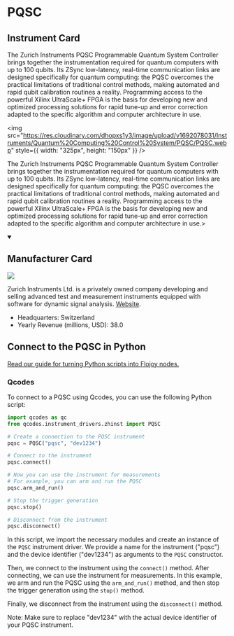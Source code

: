 
# PQSC

## Instrument Card

<div className="flex">

<div>

The Zurich Instruments PQSC Programmable Quantum System Controller brings together the instrumentation required for quantum computers with up to 100 qubits. Its ZSync low-latency, real-time communication links are designed specifically for quantum computing: the PQSC overcomes the practical limitations of traditional control methods, making automated and rapid qubit calibration routines a reality. Programming access to the powerful Xilinx UltraScale+ FPGA is the basis for developing new and optimized processing solutions for rapid tune-up and error correction adapted to the specific algorithm and computer architecture in use.

</div>

<img src="https://res.cloudinary.com/dhopxs1y3/image/upload/v1692078031/Instruments/Quantum%20Computing%20Control%20System/PQSC/PQSC.webp" style={{ width: "325px", height: "150px" }} />

</div>

The Zurich Instruments PQSC Programmable Quantum System Controller brings together the instrumentation required for quantum computers with up to 100 qubits. Its ZSync low-latency, real-time communication links are designed specifically for quantum computing: the PQSC overcomes the practical limitations of traditional control methods, making automated and rapid qubit calibration routines a reality. Programming access to the powerful Xilinx UltraScale+ FPGA is the basis for developing new and optimized processing solutions for rapid tune-up and error correction adapted to the specific algorithm and computer architecture in use.>

<details open>
<summary><h2>Manufacturer Card</h2></summary>

<img src="https://res.cloudinary.com/dhopxs1y3/image/upload/v1691785489/Instruments/Vendor%20Logos/Zurich_Instruments.jpg.png" />

Zurich Instruments Ltd. is a privately owned company developing and selling advanced test and measurement instruments equipped with software for dynamic signal analysis. <a href="https://www.zhinst.com/americas/en">Website</a>.

<ul>
  <li>Headquarters: Switzerland</li>
  <li>Yearly Revenue (millions, USD): 38.0</li>
</ul>
</details>

## Connect to the PQSC in Python

[Read our guide for turning Python scripts into Flojoy nodes.](https://docs.flojoy.ai/custom-nodes/creating-custom-node/)


### Qcodes

To connect to a PQSC using Qcodes, you can use the following Python script:

```python
import qcodes as qc
from qcodes.instrument_drivers.zhinst import PQSC

# Create a connection to the PQSC instrument
pqsc = PQSC("pqsc", "dev1234")

# Connect to the instrument
pqsc.connect()

# Now you can use the instrument for measurements
# For example, you can arm and run the PQSC
pqsc.arm_and_run()

# Stop the trigger generation
pqsc.stop()

# Disconnect from the instrument
pqsc.disconnect()
```

In this script, we import the necessary modules and create an instance of the `PQSC` instrument driver. We provide a name for the instrument ("pqsc") and the device identifier ("dev1234") as arguments to the `PQSC` constructor.

Then, we connect to the instrument using the `connect()` method. After connecting, we can use the instrument for measurements. In this example, we arm and run the PQSC using the `arm_and_run()` method, and then stop the trigger generation using the `stop()` method.

Finally, we disconnect from the instrument using the `disconnect()` method.

Note: Make sure to replace "dev1234" with the actual device identifier of your PQSC instrument.

